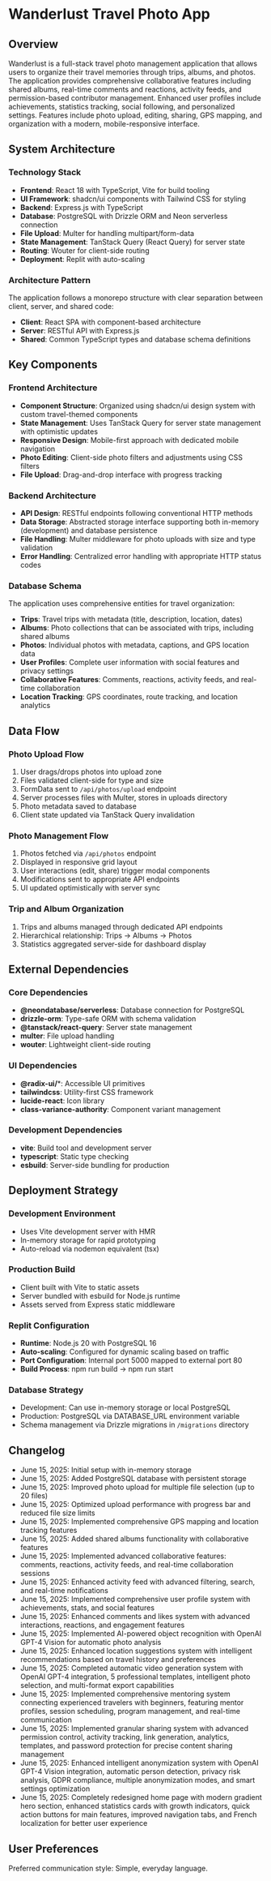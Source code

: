 # Wanderlust Travel Photo App

## Overview

Wanderlust is a full-stack travel photo management application that allows users to organize their travel memories through trips, albums, and photos. The application provides comprehensive collaborative features including shared albums, real-time comments and reactions, activity feeds, and permission-based contributor management. Enhanced user profiles include achievements, statistics tracking, social following, and personalized settings. Features include photo upload, editing, sharing, GPS mapping, and organization with a modern, mobile-responsive interface.

## System Architecture

### Technology Stack
- **Frontend**: React 18 with TypeScript, Vite for build tooling
- **UI Framework**: shadcn/ui components with Tailwind CSS for styling
- **Backend**: Express.js with TypeScript
- **Database**: PostgreSQL with Drizzle ORM and Neon serverless connection
- **File Upload**: Multer for handling multipart/form-data
- **State Management**: TanStack Query (React Query) for server state
- **Routing**: Wouter for client-side routing
- **Deployment**: Replit with auto-scaling

### Architecture Pattern
The application follows a monorepo structure with clear separation between client, server, and shared code:
- **Client**: React SPA with component-based architecture
- **Server**: RESTful API with Express.js
- **Shared**: Common TypeScript types and database schema definitions

## Key Components

### Frontend Architecture
- **Component Structure**: Organized using shadcn/ui design system with custom travel-themed components
- **State Management**: Uses TanStack Query for server state management with optimistic updates
- **Responsive Design**: Mobile-first approach with dedicated mobile navigation
- **Photo Editing**: Client-side photo filters and adjustments using CSS filters
- **File Upload**: Drag-and-drop interface with progress tracking

### Backend Architecture
- **API Design**: RESTful endpoints following conventional HTTP methods
- **Data Storage**: Abstracted storage interface supporting both in-memory (development) and database persistence
- **File Handling**: Multer middleware for photo uploads with size and type validation
- **Error Handling**: Centralized error handling with appropriate HTTP status codes

### Database Schema
The application uses comprehensive entities for travel organization:
- **Trips**: Travel trips with metadata (title, description, location, dates)
- **Albums**: Photo collections that can be associated with trips, including shared albums
- **Photos**: Individual photos with metadata, captions, and GPS location data
- **User Profiles**: Complete user information with social features and privacy settings
- **Collaborative Features**: Comments, reactions, activity feeds, and real-time collaboration
- **Location Tracking**: GPS coordinates, route tracking, and location analytics

## Data Flow

### Photo Upload Flow
1. User drags/drops photos into upload zone
2. Files validated client-side for type and size
3. FormData sent to `/api/photos/upload` endpoint
4. Server processes files with Multer, stores in uploads directory
5. Photo metadata saved to database
6. Client state updated via TanStack Query invalidation

### Photo Management Flow
1. Photos fetched via `/api/photos` endpoint
2. Displayed in responsive grid layout
3. User interactions (edit, share) trigger modal components
4. Modifications sent to appropriate API endpoints
5. UI updated optimistically with server sync

### Trip and Album Organization
1. Trips and albums managed through dedicated API endpoints
2. Hierarchical relationship: Trips → Albums → Photos
3. Statistics aggregated server-side for dashboard display

## External Dependencies

### Core Dependencies
- **@neondatabase/serverless**: Database connection for PostgreSQL
- **drizzle-orm**: Type-safe ORM with schema validation
- **@tanstack/react-query**: Server state management
- **multer**: File upload handling
- **wouter**: Lightweight client-side routing

### UI Dependencies
- **@radix-ui/***: Accessible UI primitives
- **tailwindcss**: Utility-first CSS framework
- **lucide-react**: Icon library
- **class-variance-authority**: Component variant management

### Development Dependencies
- **vite**: Build tool and development server
- **typescript**: Static type checking
- **esbuild**: Server-side bundling for production

## Deployment Strategy

### Development Environment
- Uses Vite development server with HMR
- In-memory storage for rapid prototyping
- Auto-reload via nodemon equivalent (tsx)

### Production Build
- Client built with Vite to static assets
- Server bundled with esbuild for Node.js runtime
- Assets served from Express static middleware

### Replit Configuration
- **Runtime**: Node.js 20 with PostgreSQL 16
- **Auto-scaling**: Configured for dynamic scaling based on traffic
- **Port Configuration**: Internal port 5000 mapped to external port 80
- **Build Process**: npm run build → npm run start

### Database Strategy
- Development: Can use in-memory storage or local PostgreSQL
- Production: PostgreSQL via DATABASE_URL environment variable
- Schema management via Drizzle migrations in `/migrations` directory

## Changelog
- June 15, 2025: Initial setup with in-memory storage
- June 15, 2025: Added PostgreSQL database with persistent storage
- June 15, 2025: Improved photo upload for multiple file selection (up to 20 files)
- June 15, 2025: Optimized upload performance with progress bar and reduced file size limits
- June 15, 2025: Implemented comprehensive GPS mapping and location tracking features
- June 15, 2025: Added shared albums functionality with collaborative features
- June 15, 2025: Implemented advanced collaborative features: comments, reactions, activity feeds, and real-time collaboration sessions
- June 15, 2025: Enhanced activity feed with advanced filtering, search, and real-time notifications
- June 15, 2025: Implemented comprehensive user profile system with achievements, stats, and social features
- June 15, 2025: Enhanced comments and likes system with advanced interactions, reactions, and engagement features
- June 15, 2025: Implemented AI-powered object recognition with OpenAI GPT-4 Vision for automatic photo analysis
- June 15, 2025: Enhanced location suggestions system with intelligent recommendations based on travel history and preferences
- June 15, 2025: Completed automatic video generation system with OpenAI GPT-4 integration, 5 professional templates, intelligent photo selection, and multi-format export capabilities
- June 15, 2025: Implemented comprehensive mentoring system connecting experienced travelers with beginners, featuring mentor profiles, session scheduling, program management, and real-time communication
- June 15, 2025: Implemented granular sharing system with advanced permission control, activity tracking, link generation, analytics, templates, and password protection for precise content sharing management
- June 15, 2025: Enhanced intelligent anonymization system with OpenAI GPT-4 Vision integration, automatic person detection, privacy risk analysis, GDPR compliance, multiple anonymization modes, and smart settings optimization
- June 15, 2025: Completely redesigned home page with modern gradient hero section, enhanced statistics cards with growth indicators, quick action buttons for main features, improved navigation tabs, and French localization for better user experience

## User Preferences

Preferred communication style: Simple, everyday language.